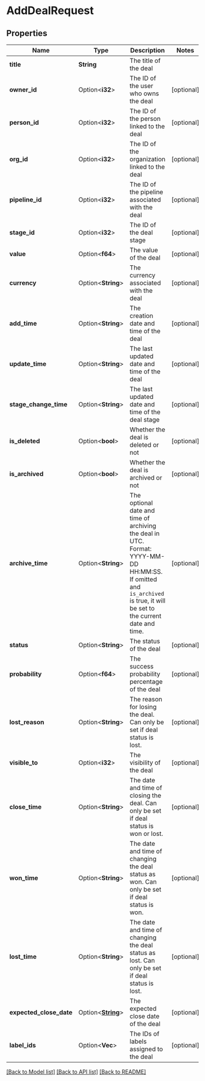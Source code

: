 # AddDealRequest

## Properties

Name | Type | Description | Notes
------------ | ------------- | ------------- | -------------
**title** | **String** | The title of the deal | 
**owner_id** | Option<**i32**> | The ID of the user who owns the deal | [optional]
**person_id** | Option<**i32**> | The ID of the person linked to the deal | [optional]
**org_id** | Option<**i32**> | The ID of the organization linked to the deal | [optional]
**pipeline_id** | Option<**i32**> | The ID of the pipeline associated with the deal | [optional]
**stage_id** | Option<**i32**> | The ID of the deal stage | [optional]
**value** | Option<**f64**> | The value of the deal | [optional]
**currency** | Option<**String**> | The currency associated with the deal | [optional]
**add_time** | Option<**String**> | The creation date and time of the deal | [optional]
**update_time** | Option<**String**> | The last updated date and time of the deal | [optional]
**stage_change_time** | Option<**String**> | The last updated date and time of the deal stage | [optional]
**is_deleted** | Option<**bool**> | Whether the deal is deleted or not | [optional]
**is_archived** | Option<**bool**> | Whether the deal is archived or not | [optional]
**archive_time** | Option<**String**> | The optional date and time of archiving the deal in UTC. Format: YYYY-MM-DD HH:MM:SS. If omitted and `is_archived` is true, it will be set to the current date and time. | [optional]
**status** | Option<**String**> | The status of the deal | [optional]
**probability** | Option<**f64**> | The success probability percentage of the deal | [optional]
**lost_reason** | Option<**String**> | The reason for losing the deal. Can only be set if deal status is lost. | [optional]
**visible_to** | Option<**i32**> | The visibility of the deal | [optional]
**close_time** | Option<**String**> | The date and time of closing the deal. Can only be set if deal status is won or lost. | [optional]
**won_time** | Option<**String**> | The date and time of changing the deal status as won. Can only be set if deal status is won. | [optional]
**lost_time** | Option<**String**> | The date and time of changing the deal status as lost. Can only be set if deal status is lost. | [optional]
**expected_close_date** | Option<[**String**](string.md)> | The expected close date of the deal | [optional]
**label_ids** | Option<**Vec<i32>**> | The IDs of labels assigned to the deal | [optional]

[[Back to Model list]](../README.md#documentation-for-models) [[Back to API list]](../README.md#documentation-for-api-endpoints) [[Back to README]](../README.md)


